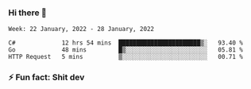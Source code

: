 ### Hi there 👋
<!--START_SECTION:waka-->
```text
Week: 22 January, 2022 - 28 January, 2022

C#             12 hrs 54 mins  ███████████████████████▒░   93.40 % 
Go             48 mins         █▒░░░░░░░░░░░░░░░░░░░░░░░   05.81 % 
HTTP Request   5 mins          ▒░░░░░░░░░░░░░░░░░░░░░░░░   00.71 % 
```
<!--END_SECTION:waka-->
<!--
**TG4LAaron/TG4LAaron** is a ✨ _special_ ✨ repository because its `README.md` (this file) appears on your GitHub profile.

Here are some ideas to get you started:

- 🔭 I’m currently working on ...
- 🌱 I’m currently learning ...
- 👯 I’m looking to collaborate on ...
- 🤔 I’m looking for help with ...
- 💬 Ask me about ...
- 📫 How to reach me: ...
- 😄 Pronouns: ...
- ⚡ Fun fact: ...
-->
### ⚡ Fun fact: Shit dev
